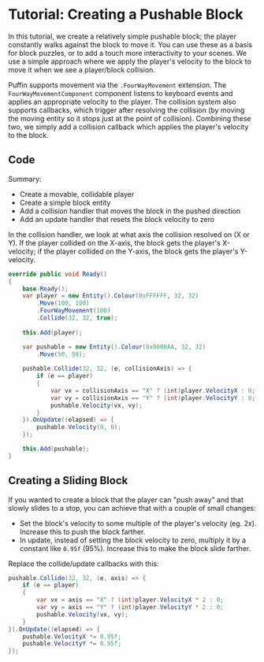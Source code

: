 # Tutorial: Creating a Pushable Block

In this tutorial, we create a relatively simple pushable block; the player constantly walks against the block to move it. You can use these as a basis for block puzzles, or to add a touch more interactivity to your scenes. We use a simple approach where we apply the player's velocity to the block to move it when we see a player/block collision.

Puffin supports movement via the `.FourWayMovement` extension. The `FourWayMovementComponent` component listens to keyboard events and applies an appropriate velocity to the player. The collision system also supports callbacks, which trigger after resolving the collision (by moving the moving entity so it stops just at the point of collision). Combining these two, we simply add a collision callback which applies the player's velocity to the block.

## Code

Summary:
- Create a movable, collidable player
- Create a simple block entity
- Add a collision handler that moves the block in the pushed direction
- Add an update handler that resets the block velocity to zero

In the collision handler, we look at what axis the collision resolved on (X or Y). If the player collided on the X-axis, the block gets the player's X-velocity; if the player collided on the Y-axis, the block gets the player's Y-velocity.

```csharp
override public void Ready()
{
    base.Ready();
    var player = new Entity().Colour(0xFFFFFF, 32, 32)
        .Move(100, 100)
        .FourWayMovement(100)
        .Collide(32, 32, true);
    
    this.Add(player);

    var pushable = new Entity().Colour(0x0000AA, 32, 32)
        .Move(50, 50);
    
    pushable.Collide(32, 32, (e, collisionAxis) => {
        if (e == player)
        {
            var vx = collisionAxis == "X" ? (int)player.VelocityX : 0;
            var vy = collisionAxis == "Y" ? (int)player.VelocityY : 0;
            pushable.Velocity(vx, vy);
        }
    }).OnUpdate((elapsed) => {
        pushable.Velocity(0, 0);
    });

    this.Add(pushable);
}
```

## Creating a Sliding Block

If you wanted to create a block that the player can "push away" and that slowly slides to a stop, you can achieve that with a couple of small changes:

- Set the block's velocity to some multiple of the player's velocity (eg. 2x). Increase this to push the block farther.
- In update, instead of setting the block velocity to zero, multiply it by a constant like `0.95f` (95%). Increase this to make the block slide farther.

Replace the collide/update callbacks with this:

```csharp
pushable.Collide(32, 32, (e, axis) => {
    if (e == player)
    {
        var vx = axis == "X" ? (int)player.VelocityX * 2 : 0;
        var vy = axis == "Y" ? (int)player.VelocityY * 2 : 0;
        pushable.Velocity(vx, vy);
    }
}).OnUpdate((elapsed) => {
    pushable.VelocityX *= 0.95f;
    pushable.VelocityY *= 0.95f;
});
```